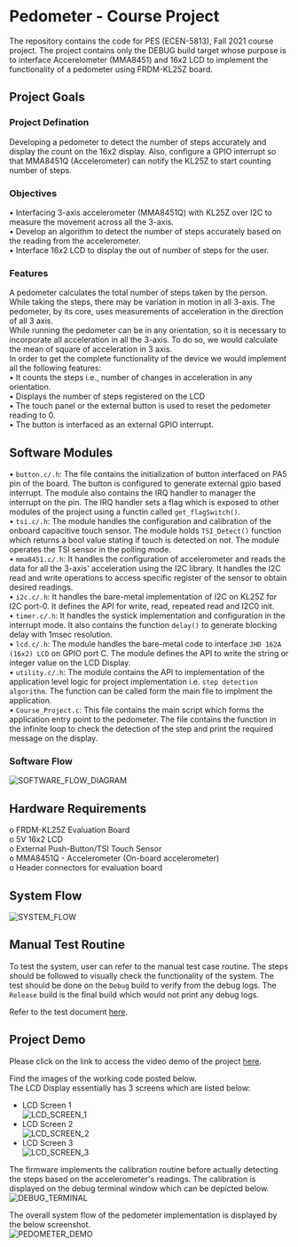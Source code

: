 # Pedometer - Course Project  

The repository contains the code for PES (ECEN-5813), Fall 2021 course project. The project contains only the DEBUG 
build target whose purpose is to interface Accerelometer (MMA8451) and 16x2 LCD to implement the functionality of a
pedometer using FRDM-KL25Z board.  

## Project Goals  
### Project Defination  
Developing a pedometer to detect the number of steps accurately and display the count on the 16x2 display. Also, configure
 a GPIO interrupt so that MMA8451Q (Accelerometer) can notify the KL25Z to start counting number of steps.  

### Objectives  
• Interfacing 3-axis accelerometer (MMA8451Q) with KL25Z over I2C to measure the movement across all the 3-axis.  
• Develop an algorithm to detect the number of steps accurately based on the reading from the accelerometer.  
• Interface 16x2 LCD to display the out of number of steps for the user.  

### Features  
A pedometer calculates the total number of steps taken by the person. While taking the steps, there may be variation in motion in all 3-axis. The pedometer, by its core, uses measurements of acceleration in the direction of all 3 axis.  
While running the pedometer can be in any orientation, so it is necessary to incorporate all acceleration in all the 3-axis. To do so, we would calculate the mean of square of acceleration in 3 axis.  
In order to get the complete functionality of the device we would implement all the following features:  
• It counts the steps i.e., number of changes in acceleration in any orientation.  
• Displays the number of steps registered on the LCD  
• The touch panel or the external button is used to reset the pedometer reading to 0.  
• The button is interfaced as an external GPIO interrupt.  

## Software Modules  
• ```button.c/.h```: The file contains the initialization of button interfaced on PA5 pin of the board. The button is configured to generate external gpio based interrupt. The module also contains the IRQ handler to manager the interrupt on the pin. The IRQ handler sets a flag which is exposed to other modules of the project using a functin called ```get_flagSwitch()```.  
• ```tsi.c/.h```: The module handles the configuration and calibration of the onboard capacitive touch sensor. The module holds ```TSI_Detect()``` function which returns a bool value stating if touch is detected on not. The module operates the TSI sensor in the polling mode.  
• ```mma8451.c/.h```: It handles the configuration of accelerometer and reads the data for all the 3-axis' acceleration using the I2C library. It handles the I2C read and write operations to access specific register of the sensor to obtain desired readings.  
• ```i2c.c/.h```: It handles the bare-metal implementation of I2C on KL25Z for I2C port-0. It defines the API for write, read, repeated read and I2C0 init.  
• ```timer.c/.h```: It handles the systick implementation and configuration in the interrupt mode. It also contains the function ```delay()``` to generate blocking delay with 1msec resolution.  
• ```lcd.c/.h```: The module handles the bare-metal code to interface ```JHD 162A (16x2) LCD``` on GPIO port C. The module defines the API to write the string or integer value on the LCD Display.  
• ```utility.c/.h```: The module contains the API to implementation of the application level logic for project implementation i.e. ```step detection algorithm```. The function can be called form the main file to implment the application.  
• ```Course_Project.c```: This file contains the main script which forms the application entry point to the pedometer. The file contains the function in the infinite loop to check the detection of the step and print the required message on the display.  

### Software Flow  
![SOFTWARE_FLOW_DIAGRAM][SOFTWARE_FLOW_DIAGRAM]


## Hardware Requirements  
o FRDM-KL25Z Evaluation Board  
o 5V 16x2 LCD  
o External Push-Button/TSI Touch Sensor  
o MMA8451Q - Accelerometer (On-board accelerometer)  
o Header connectors for evaluation board  

## System Flow  
![SYSTEM_FLOW][SYSTEM_FLOW]  


## Manual Test Routine  
To test the system, user can refer to the manual test case routine. The steps should be followed to visually check the functionality of the system. The test should be done on the ```Debug``` build to verify from the debug logs. The ```Release``` build is the final build which would not print any debug logs.  

Refer to the test document [here](https://github.com/ruchitnaik/CourseProject_Pedometer/blob/master/Documentation/Manual%20Test%20Routine%20Guide.pdf).

## Project Demo  
Please click on the link to access the video demo of the project [here](https://drive.google.com/drive/folders/1E2aAY-J0PgqauToglKZw84UG0EAovVQV?usp=sharing).  

Find the images of the working code posted below.  
The LCD Display essentially has 3 screens which are listed below:  
- LCD Screen 1  
![LCD_SCREEN_1][LCD_SCREEN_1]  
- LCD Screen 2  
![LCD_SCREEN_2][LCD_SCREEN_2]  
- LCD Screen 3  
![LCD_SCREEN_3][LCD_SCREEN_3]  

The firmware implements the calibration routine before actually detecting the steps based on the accelerometer's readings. The calibration is displayed on the debug terminal window which can be depicted below.  
![DEBUG_TERMINAL][DEBUG_TERMINAL]

The overall system flow of the pedometer implementation is displayed by the below screenshot.  
![PEDOMETER_DEMO][PEDOMETER_DEMO]




[SOFTWARE_FLOW_DIAGRAM]: https://github.com/ruchitnaik/CourseProject_Pedometer/blob/master/Screen%20Shots/Flow%20Diagrams/Software%20Design%20Flow%20Diagram.drawio.png 
[SYSTEM_FLOW]: https://github.com/ruchitnaik/CourseProject_Pedometer/blob/master/Screen%20Shots/Flow%20Diagrams/System%20Block%20Diagram.drawio.png
[LCD_SCREEN_1]: https://github.com/ruchitnaik/CourseProject_Pedometer/blob/master/Screen%20Shots/LCD%20Screen%201.jpg
[LCD_SCREEN_2]: https://github.com/ruchitnaik/CourseProject_Pedometer/blob/master/Screen%20Shots/LCD%20Screen%202.jpg
[LCD_SCREEN_3]: https://github.com/ruchitnaik/CourseProject_Pedometer/blob/master/Screen%20Shots/LCD%20Screen%203.jpg
[DEBUG_TERMINAL]: https://github.com/ruchitnaik/CourseProject_Pedometer/blob/master/Screen%20Shots/Calibration%20Test.png
[PEDOMETER_DEMO]: https://github.com/ruchitnaik/CourseProject_Pedometer/blob/master/Screen%20Shots/Pedometer%20Test.jpg